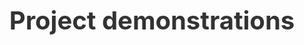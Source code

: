 ---
# Documentation: https://wowchemy.com/docs/page-builder/
widget: pages
headless: true
weight: 25

title: >-
  <h1 style="margin: 0 0 1rem 0;font-size: 2.5rem;line-height: 3.5625rem; color: #333;"><strong>Project demonstrations</strong></h1>
subtitle:

content:
  count: 5
  filters:
    author: ""
    category: ""
    exclude_featured: false
    publication_type: ""
    tag: ""
  offset: 0
  order: desc
  page_type: demo
design:
  view: 5
  columns: "2"
  flip_alt_rows: true
---